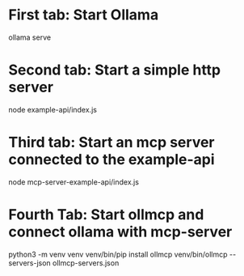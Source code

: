# First tab: Start Ollama
ollama serve

# Second tab: Start a simple http server

node example-api/index.js

# Third tab: Start an mcp server connected to the example-api

node mcp-server-example-api/index.js

# Fourth Tab: Start ollmcp and connect ollama with mcp-server


python3 -m venv venv
venv/bin/pip install ollmcp
venv/bin/ollmcp --servers-json ollmcp-servers.json